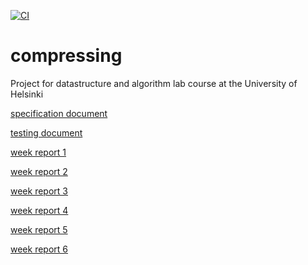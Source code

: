 [![CI](https://github.com/eevahanka/compressing/actions/workflows/main.yml/badge.svg)](https://github.com/eevahanka/compressing/actions/workflows/main.yml)
# compressing
Project for datastructure and algorithm lab course at the University of Helsinki

[specification document](documentation/specification_document.md)

[testing document](documentation/testing_document.md)

[week report 1](documentation/week_report1.md)

[week report 2](documentation/week_report2.md)

[week report 3](documentation/week_report3.md)

[week report 4](documentation/week_report4.md)

[week report 5](documentation/week_report5.md)

[week report 6](documentation/week_report6.md)
